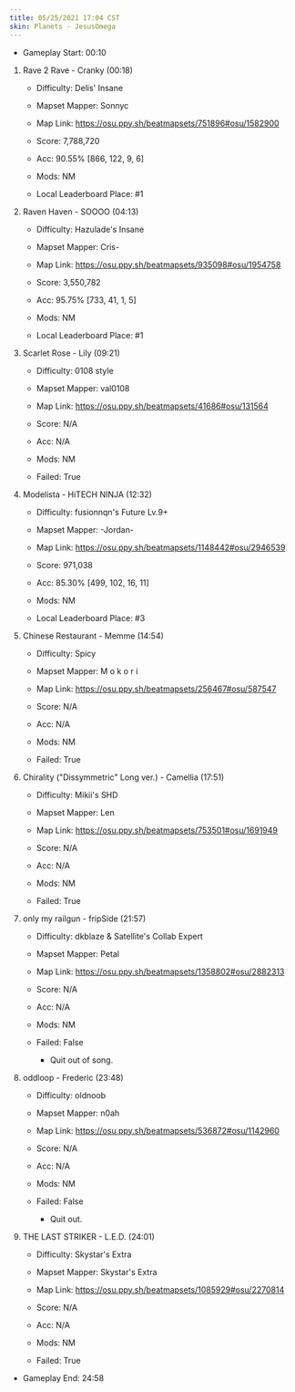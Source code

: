 ```yaml
---
title: 05/25/2021 17:04 CST
skin: Planets - JesusOmega
---
```


- Gameplay Start: 00:10

1. Rave 2 Rave - Cranky (00:18)
    - Difficulty: Delis' Insane
    - Mapset Mapper: Sonnyc
    - Map Link: https://osu.ppy.sh/beatmapsets/751896#osu/1582900

    - Score: 7,788,720
    - Acc: 90.55% [866, 122, 9, 6]
    - Mods: NM
    - Local Leaderboard Place: #1

2. Raven Haven - SOOOO (04:13)
    - Difficulty: Hazulade's Insane
    - Mapset Mapper: Cris-
    - Map Link: https://osu.ppy.sh/beatmapsets/935098#osu/1954758

    - Score: 3,550,782
    - Acc: 95.75% [733, 41, 1, 5]
    - Mods: NM
    - Local Leaderboard Place: #1

3. Scarlet Rose - Lily (09:21)
    - Difficulty: 0108 style
    - Mapset Mapper: val0108
    - Map Link: https://osu.ppy.sh/beatmapsets/41686#osu/131564

    - Score: N/A
    - Acc: N/A
    - Mods: NM
    - Failed: True

4. Modelista - HiTECH NINJA (12:32)
    - Difficulty: fusionnqn's Future Lv.9+
    - Mapset Mapper: -Jordan-
    - Map Link: https://osu.ppy.sh/beatmapsets/1148442#osu/2946539

    - Score: 971,038
    - Acc: 85.30% [499, 102, 16, 11]
    - Mods: NM
    - Local Leaderboard Place: #3

5. Chinese Restaurant - Memme (14:54)
    - Difficulty: Spicy
    - Mapset Mapper: M o k o r i
    - Map Link: https://osu.ppy.sh/beatmapsets/256467#osu/587547

    - Score: N/A
    - Acc: N/A
    - Mods: NM
    - Failed: True

6. Chirality ("Dissymmetric" Long ver.) - Camellia (17:51)
    - Difficulty: Mikii's SHD
    - Mapset Mapper: Len
    - Map Link: https://osu.ppy.sh/beatmapsets/753501#osu/1691949

    - Score: N/A
    - Acc: N/A
    - Mods: NM
    - Failed: True

7. only my railgun - fripSide (21:57)
    - Difficulty: dkblaze & Satellite's Collab Expert
    - Mapset Mapper: Petal
    - Map Link: https://osu.ppy.sh/beatmapsets/1358802#osu/2882313

    - Score: N/A
    - Acc: N/A
    - Mods: NM
    - Failed: False
        - Quit out of song.

8. oddloop - Frederic (23:48)
    - Difficulty: oldnoob
    - Mapset Mapper: n0ah
    - Map Link: https://osu.ppy.sh/beatmapsets/536872#osu/1142960

    - Score: N/A
    - Acc: N/A
    - Mods: NM
    - Failed: False
        - Quit out.

9. THE LAST STRIKER - L.E.D. (24:01)
    - Difficulty: Skystar's Extra
    - Mapset Mapper: Skystar's Extra
    - Map Link: https://osu.ppy.sh/beatmapsets/1085929#osu/2270814

    - Score: N/A
    - Acc: N/A
    - Mods: NM
    - Failed: True

* Gameplay End: 24:58